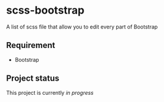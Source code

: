 # scss-bootstrap
A list of scss file that allow you to edit every part of Bootstrap

## Requirement

* Bootstrap

## Project status

This project is currently _in progress_

